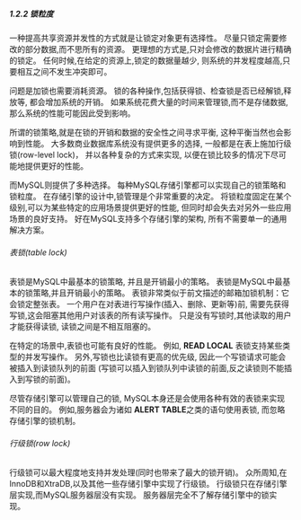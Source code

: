 ##### 1.2.2 锁粒度

一种提高共享资源并发性的方式就是让锁定对象更有选择性。
尽量只锁定需要修改的部分数据,而不思所有的资源。
更理想的方式是,只对会修改的数据片进行精确的锁定。
任何时候,在给定的资源上,锁定的数据量越少,
则系统的并发程度越高,只要相互之间不发生冲突即可。

问题是加锁也需要消耗资源。
锁的各种操作,包括获得锁、检查锁是否已经解锁,释放等,
都会增加系统的开销。
如果系统花费大量的时间来管理锁,而不是存储数据,
那么系统的性能可能因此受到影响。

所谓的锁策略,就是在锁的开销和数据的安全性之间寻求平衡,
这种平衡当然也会影响到性能。
大多数商业数据库系统没有提供更多的选择,
一般都是在表上施加行级锁(row-level lock)，
并以各种复杂的方式来实现,
以便在锁比较多的情况下尽可能地提供更好的性能。

而MySQL则提供了多种选择。
每种MySQL存储引擎都可以实现自己的锁策略和锁粒度。
在存储引擎的设计中,锁管理是个非常重要的决定。
将锁粒度固定在某个级别,可以为某些特定的应用场景提供更好的性能,
但同时却会失去对另外一些应用场景的良好支持。
好在MySQL支持多个存储引擎的架构,
所有不需要单一的通用解决方案。

###### 表锁(table lock)

表锁是MySQL中最基本的锁策略,
并且是开销最小的策略。
表锁是MySQL中最基本的锁策略,并且开销最小的策略。
表锁非常类似于前文描述的邮箱加锁机制：它会锁定整张表。
一个用户在对表进行写操作(插入、删除、更新等)前,
需要先获得写锁,这会阻塞其他用户对该表的所有读写操作。
只是没有写锁时,其他读取的用户才能获得读锁,
读锁之间是不相互阻塞的。

在特定的场景中,表锁也可能有良好的性能。
例如, **READ LOCAL** 表锁支持某些类型的并发写操作。
另外,写锁也比读锁有更高的优先级,
因此一个写锁请求可能会被插入到读锁队列的前面
(写锁可以插入到锁队列中读锁的前面,反之读锁则不能插入到写锁的前面)。

尽管存储引擎可以管理自己的锁,
MySQL本身还是会使用各种有效的表锁来实现不同的目的。
例如,服务器会为诸如 **ALERT TABLE**之类的语句使用表锁,
而忽略存储引擎的锁机制。

###### 行级锁(row lock)

行级锁可以最大程度地支持并发处理(同时也带来了最大的锁开销)。
众所周知,在InnoDB和XtraDB,以及其他一些存储引擎中实现了行级锁。
行级锁只在存储引擎层实现,而MySQL服务器层没有实现。
服务器层完全不了解存储引擎中的锁实现。








